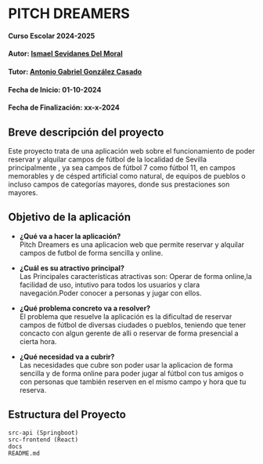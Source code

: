 # PITCH DREAMERS

#### Curso Escolar 2024-2025
#### Autor: [Ismael Sevidanes Del Moral](https://github.com/ismaelsevidanes/)
#### Tutor: [Antonio Gabriel González Casado](https://github.com/prof-antonio-gabriel)
#### Fecha de Inicio: 01-10-2024
#### Fecha de Finalización: xx-x-2024

## Breve descripción del proyecto

Este proyecto trata de una aplicación web sobre el funcionamiento de poder reservar y
alquilar campos de fútbol de la localidad de Sevilla principalmente , ya sea campos de fútbol
7 como fútbol 11, en campos memorables y de césped artificial como natural, de equipos de
pueblos o incluso campos de categorías mayores, donde sus prestaciones son mayores.

## Objetivo de la aplicación  
- **¿Qué va a hacer la aplicación?**  
    Pitch Dreamers es una aplicacion web que permite reservar y alquilar campos de futbol de forma sencilla y online.
    
    
- **¿Cuál es su atractivo principal?**  
    Las Principales características atractivas son: Operar de forma online,la facilidad de uso, intutivo para todos los usuarios y clara navegación.Poder conocer a personas y jugar con ellos.
 
     
- **¿Qué problema concreto va a resolver?**  
    El problema que resuelve la aplicación es la dificultad de reservar campos de fútbol de diversas ciudades o pueblos, teniendo que tener concacto con algun gerente de alli o reservar de forma 
    presencial a cierta hora.
      
      
- **¿Qué necesidad va a cubrir?**  
    Las necesidades que cubre son poder usar la aplicacion de forma sencilla y de forma online para poder jugar al fútbol con tus amigos o con personas que también reserven en el mismo campo y hora que 
    tu reserva.

## Estructura del Proyecto

    src-api (Springboot)
    src-frontend (React)
    docs
    README.md


